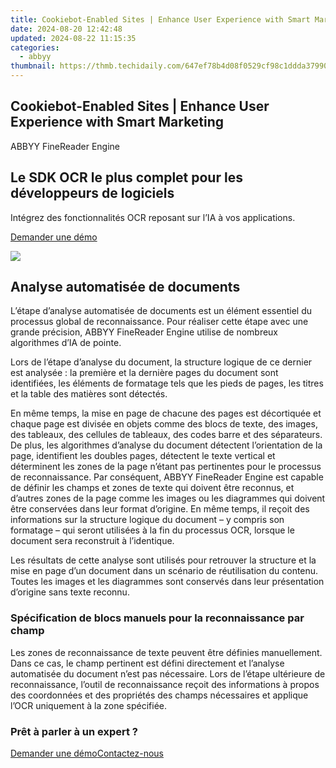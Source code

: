 ```yaml
---
title: Cookiebot-Enabled Sites | Enhance User Experience with Smart Marketing
date: 2024-08-20 12:42:48
updated: 2024-08-22 11:15:35
categories:
  - abbyy
thumbnail: https://thmb.techidaily.com/647ef78b4d08f0529cf98c1ddda37990b536ba3daaeb866103686a0f1d6cb404.jpg
---
```


## Cookiebot-Enabled Sites | Enhance User Experience with Smart Marketing

ABBYY FineReader Engine

## Le SDK OCR le plus complet pour les développeurs de logiciels

Intégrez des fonctionnalités OCR reposant sur l’IA à vos applications.

[Demander une démo](https://tools.techidaily.com/abbyy/products/)

![](https://content.abbyy.com/-/media/project/abbyy/abbyy/products/finereader-engine/fre_visual.jpg?h=500&iar=0&w=2560)

## Analyse automatisée de documents

L’étape d’analyse automatisée de documents est un élément essentiel du processus global de reconnaissance. Pour réaliser cette étape avec une grande précision, ABBYY FineReader Engine utilise de nombreux algorithmes d’IA de pointe.

Lors de l’étape d’analyse du document, la structure logique de ce dernier est analysée : la première et la dernière pages du document sont identifiées, les éléments de formatage tels que les pieds de pages, les titres et la table des matières sont détectés.

En même temps, la mise en page de chacune des pages est décortiquée et chaque page est divisée en objets comme des blocs de texte, des images, des tableaux, des cellules de tableaux, des codes barre et des séparateurs. De plus, les algorithmes d’analyse du document détectent l’orientation de la page, identifient les doubles pages, détectent le texte vertical et déterminent les zones de la page n’étant pas pertinentes pour le processus de reconnaissance. Par conséquent, ABBYY FineReader Engine est capable de définir les champs et zones de texte qui doivent être reconnus, et d’autres zones de la page comme les images ou les diagrammes qui doivent être conservées dans leur format d’origine. En même temps, il reçoit des informations sur la structure logique du document – y compris son formatage – qui seront utilisées à la fin du processus OCR, lorsque le document sera reconstruit à l’identique.

Les résultats de cette analyse sont utilisés pour retrouver la structure et la mise en page d’un document dans un scénario de réutilisation du contenu. Toutes les images et les diagrammes sont conservés dans leur présentation d’origine sans texte reconnu.
  
  
### Spécification de blocs manuels pour la reconnaissance par champ

Les zones de reconnaissance de texte peuvent être définies manuellement. Dans ce cas, le champ pertinent est défini directement et l’analyse automatisée du document n’est pas nécessaire. Lors de l’étape ultérieure de reconnaissance, l’outil de reconnaissance reçoit des informations à propos des coordonnées et des propriétés des champs nécessaires et applique l’OCR uniquement à la zone spécifiée.

### Prêt à parler à un expert ?

[Demander une démo](https://tools.techidaily.com/abbyy/products/)[Contactez-nous](https://tools.techidaily.com/abbyy/products/)

<ins class="adsbygoogle"
     style="display:block"
     data-ad-format="autorelaxed"
     data-ad-client="ca-pub-7571918770474297"
     data-ad-slot="1223367746"></ins>



<ins class="adsbygoogle"
     style="display:block"
     data-ad-client="ca-pub-7571918770474297"
     data-ad-slot="8358498916"
     data-ad-format="auto"
     data-full-width-responsive="true"></ins>
